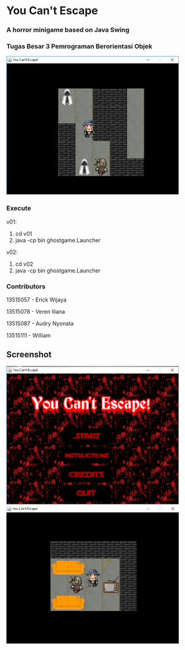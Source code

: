 # You Can't Escape
### A horror minigame based on Java Swing
### Tugas Besar 3 Pemrograman Berorientasi Objek
<img src="screenshot/sc1.PNG" alt="sc3" width="450" height="360"/>

### Execute
v01:
1. cd v01
2. java -cp bin ghostgame.Launcher

v02:
1. cd v02
2. java -cp bin ghostgame.Launcher

### Contributors
13515057 - Erick Wijaya

13515078 - Veren Iliana

13515087 - Audry Nyonata

13515111 - William

## Screenshot
<img src="screenshot/sc3.PNG" alt="sc3" width="450" height="360"/>


<img src="screenshot/sc2.PNG" alt="sc3" width="450" height="360"/>
